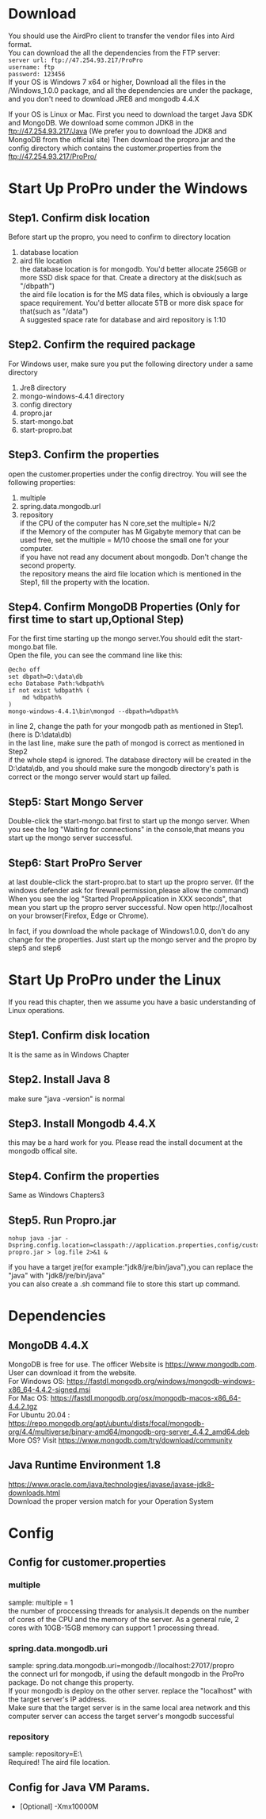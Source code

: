 # Download
You should use the AirdPro client to transfer the vendor files into Aird format.<br/>
You can download the all the dependencies from the FTP server: <br/>
    `server url: ftp://47.254.93.217/ProPro` <br/>
    `username: ftp` <br/>
    `password: 123456` <br/>
If your OS is Windows 7 x64 or higher, Download all the files in the /Windows_1.0.0 package, and all the dependencies are under the package,
and you don't need to download JRE8 and mongodb 4.4.X

If your OS is Linux or Mac. First you need to download the target Java SDK and MongoDB.
We download some common JDK8 in the ftp://47.254.93.217/Java (We prefer you to download the JDK8 and MongoDB from the official site)
Then download the propro.jar and the config directory which contains the customer.properties from the ftp://47.254.93.217/ProPro/

# Start Up ProPro under the Windows
## Step1. Confirm disk location
Before start up the propro, you need to confirm to directory location
1. database location
2. aird file location <br/>
the database location is for mongodb. You'd better allocate 256GB or more SSD disk space for that. Create a directory at the disk(such as "/dbpath") <br/>
the aird file location is for the MS data files, which is obviously a large space requirement. You'd better allocate 5TB or more disk space for that(such as "/data") <br/>
A suggested space rate for database and aird repository is 1:10 <br/>

## Step2. Confirm the required package
For Windows user, make sure you put the following directory under a same directory
1. Jre8 directory
2. mongo-windows-4.4.1 directory
3. config directory
4. propro.jar
5. start-mongo.bat
6. start-propro.bat <br/>

## Step3. Confirm the properties
open the customer.properties under the config directroy. You will see the following properties:
1. multiple
2. spring.data.mongodb.url
3. repository <br/>
if the CPU of the computer has N core,set the multiple= N/2 <br/>
if the Memory of the computer has M Gigabyte memory that can be used free, set the multiple = M/10
choose the small one for your computer.<br/>
if you have not read any document about mongodb. Don't change the second property.<br/>
the repository means the aird file location which is mentioned in the Step1, fill the property with the location.

## Step4. Confirm MongoDB Properties (Only for first time to start up,Optional Step)
For the first time starting up the mongo server.You should edit the start-mongo.bat file.<br/>
Open the file, you can see the command line like this:

    @echo off
    set dbpath=D:\data\db
    echo Database Path:%dbpath%
    if not exist %dbpath% (
        md %dbpath%
    )
    mongo-windows-4.4.1\bin\mongod --dbpath=%dbpath%

in line 2, change the path for your mongodb path as mentioned in Step1.(here is D:\data\db) <br/>
in the last line, make sure the path of mongod is correct as mentioned in Step2 <br/>
if the whole step4 is ignored. The database directory will be created in the D:\data\db,
and you should make sure the mongodb directory's path is correct or the mongo server would start up failed.

## Step5: Start Mongo Server
Double-click the start-mongo.bat first to start up the mongo server. When you see the log "Waiting for connections" in the console,that means you 
start up the mongo server successful. <br/>

## Step6: Start ProPro Server
at last double-click the start-propro.bat to start up the propro server. (If the windows defender ask for firewall permission,please allow the command)
 When you see the log "Started ProproApplication in XXX seconds", that mean you start up the propro server successful.
 Now open http://localhost on your browser(Firefox, Edge or Chrome).

In fact, if you download the whole package of Windows1.0.0, don't do any change for the properties. Just start up the mongo server and the propro by step5 and step6

# Start Up ProPro under the Linux
If you read this chapter, then we assume you have a basic understanding of Linux operations.
## Step1. Confirm disk location
It is the same as in Windows Chapter

## Step2. Install Java 8
make sure "java -version" is normal

## Step3. Install Mongodb 4.4.X
this may be a hard work for you. Please read the install document at the mongodb offical site.

## Step4. Confirm the properties
Same as Windows Chapters3

## Step5. Run Propro.jar
    nohup java -jar -Dspring.config.location=classpath://application.properties,config/customer.properties propro.jar > log.file 2>&1 &
if you have a target jre(for example:"jdk8/jre/bin/java"),you can replace the "java" with "jdk8/jre/bin/java" <br/>
you can also create a .sh command file to store this start up command.

# Dependencies
## MongoDB 4.4.X
MongoDB is free for use. The officer Website is https://www.mongodb.com. User can download it from the website.<br/>
For Windows OS: https://fastdl.mongodb.org/windows/mongodb-windows-x86_64-4.4.2-signed.msi <br/>
For Mac OS: https://fastdl.mongodb.org/osx/mongodb-macos-x86_64-4.4.2.tgz <br/>
For Ubuntu 20.04 : https://repo.mongodb.org/apt/ubuntu/dists/focal/mongodb-org/4.4/multiverse/binary-amd64/mongodb-org-server_4.4.2_amd64.deb <br/>
More OS? Visit https://www.mongodb.com/try/download/community <br/>

## Java Runtime Environment 1.8
https://www.oracle.com/java/technologies/javase/javase-jdk8-downloads.html <br/>
Download the proper version match for your Operation System <br/>

# Config
## Config for customer.properties
### multiple  
sample: multiple = 1 <br/>
the number of proccessing threads for analysis.It depends on the number of cores of the CPU and the memory of the server. As a general rule, 2 cores with 10GB-15GB memory can support 1 processing thread.

### spring.data.mongodb.uri
sample: spring.data.mongodb.uri=mongodb://localhost:27017/propro <br/>
the connect url for mongodb, if using the default mongodb in the ProPro package. Do not change this property. </br>
If your mongodb is deploy on the other server. replace the "localhost" with the target server's IP address. </br>
Make sure that the target server is in the same local area network and this computer server can access the target server's mongodb successful

### repository
sample: repository=E:\\ <br/>
Required! The aird file location.

## Config for Java VM Params. 
 - [Optional]   -Xmx10000M


